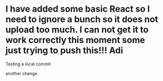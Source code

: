 # I have added some basic React so I need to ignore a bunch so it does not upload too much. I can not get it to work correctly this moment some just trying to push this!!! Adi

Testing a local commit

another change

